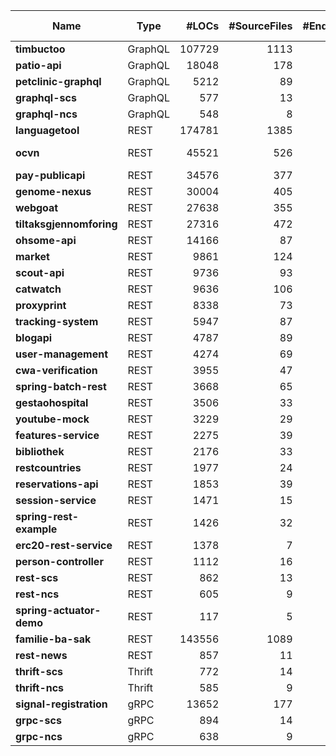 |Name|Type|#LOCs|#SourceFiles|#Endpoints|Language(s)|Runtime|Build Tool|Database(s)|Authentication|
|----|----|----:|-----------:|---------:|-----------|-------|----------|-----------|:------------:|
|__timbuctoo__|GraphQL|107729|1113|18|Java|JDK 11|Maven|Neo4j|&check;|
|__patio-api__|GraphQL|18048|178|20|Java|JDK 11|Gradle|PostgreSQL|&check;|
|__petclinic-graphql__|GraphQL|5212|89|15|Java|JDK 8|Maven|PostgreSQL||
|__graphql-scs__|GraphQL|577|13|11|Kotlin|JDK 8|Maven|||
|__graphql-ncs__|GraphQL|548|8|6|Kotlin|JDK 8|Maven|||
|__languagetool__|REST|174781|1385|2|Java|JDK 8|Maven|||
|__ocvn__|REST|45521|526|258|Java|JDK 8|Maven|H2, MongoDB|&check;|
|__pay-publicapi__|REST|34576|377|10|Java|JDK 11|Maven|Redis|&check;|
|__genome-nexus__|REST|30004|405|23|Java|JDK 8|Maven|MongoDB||
|__webgoat__|REST|27638|355|204|Java|JDK 21|Maven|H2|&check;|
|__tiltaksgjennomforing__|REST|27316|472|79|Java|JDK 17|Maven|PostgreSQL|&check;|
|__ohsome-api__|REST|14166|87|134|Java|JDK 17|Maven|OSHDB||
|__market__|REST|9861|124|13|Java|JDK 11|Maven|H2|&check;|
|__scout-api__|REST|9736|93|49|Java|JDK 8|Maven|H2|&check;|
|__catwatch__|REST|9636|106|14|Java|JDK 8|Maven|H2||
|__proxyprint__|REST|8338|73|74|Java|JDK 8|Maven|H2|&check;|
|__tracking-system__|REST|5947|87|67|Java|JDK 11|Maven|H2|&check;|
|__blogapi__|REST|4787|89|52|Java|JDK 8|Maven|MySQL|&check;|
|__user-management__|REST|4274|69|21|Java|JDK 8|Maven|MySQL||
|__cwa-verification__|REST|3955|47|5|Java|JDK 11|Maven|H2||
|__spring-batch-rest__|REST|3668|65|5|Java|JDK 8|Maven|||
|__gestaohospital__|REST|3506|33|20|Java|JDK 8|Maven|MongoDB||
|__youtube-mock__|REST|3229|29|1|Java|JDK 8|Maven|||
|__features-service__|REST|2275|39|18|Java|JDK 8|Maven|H2||
|__bibliothek__|REST|2176|33|8|Java|JDK 17|Gradle|MongoDB||
|__restcountries__|REST|1977|24|22|Java|JDK 8|Maven|||
|__reservations-api__|REST|1853|39|7|Java|JDK 11|Gradle|MongoDB|&check;|
|__session-service__|REST|1471|15|8|Java|JDK 8|Maven|MongoDB||
|__spring-rest-example__|REST|1426|32|9|Java|JDK 17|Maven|MySQL||
|__erc20-rest-service__|REST|1378|7|13|Java|JDK 8|Gradle|||
|__person-controller__|REST|1112|16|12|Java|JDK 21|Maven|MongoDB||
|__rest-scs__|REST|862|13|11|Java|JDK 8|Maven|||
|__rest-ncs__|REST|605|9|6|Java|JDK 8|Maven|||
|__spring-actuator-demo__|REST|117|5|2|Java|JDK 8|Maven||&check;|
|__familie-ba-sak__|REST|143556|1089|183|Kotlin|JDK 17|Maven|PostgreSQL|&check;|
|__rest-news__|REST|857|11|7|Kotlin|JDK 8|Maven|H2||
|__thrift-scs__|Thrift|772|14|11|Java|JDK 8|Maven|||
|__thrift-ncs__|Thrift|585|9|6|Java|JDK 8|Maven|||
|__signal-registration__|gRPC|13652|177|5|Java|JDK 17|Maven|||
|__grpc-scs__|gRPC|894|14|11|Java|JDK 8|Maven|||
|__grpc-ncs__|gRPC|638|9|6|Java|JDK 8|Maven|||
